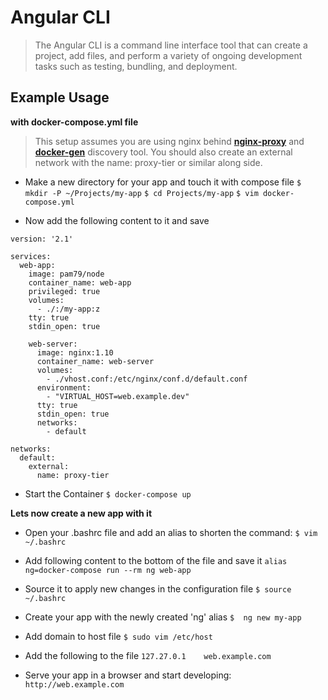 # **Angular CLI**
                    
>The Angular CLI is a command line interface tool that can create a project, add files, and perform a variety of ongoing development tasks such as testing, bundling, and deployment.

                 
## Example Usage
               
**with docker-compose.yml file**
          
>This setup assumes you are using nginx behind [**nginx-proxy**](https://hub.docker.com/r/jwilder/nginx-proxy/) and [**docker-gen**](https://hub.docker.com/r/jwilder/docker-gen/) discovery tool. You should also create an external network with the name: proxy-tier or similar along side.
                         
* Make a new directory for your app and touch it with compose file
`$ mkdir -P ~/Projects/my-app`
`$ cd Projects/my-app`
`$ vim docker-compose.yml`
               
               
* Now add the following content to it and save
          
```shell
version: '2.1'

services:
  web-app:
    image: pam79/node
    container_name: web-app
    privileged: true
    volumes:
      - ./:/my-app:z
    tty: true
    stdin_open: true

    web-server:
      image: nginx:1.10
      container_name: web-server
      volumes:
        - ./vhost.conf:/etc/nginx/conf.d/default.conf
      environment:
        - "VIRTUAL_HOST=web.example.dev"
      tty: true
      stdin_open: true
      networks:
        - default

networks:
  default:
    external:
      name: proxy-tier
```
          
                         
* Start the Container
`$ docker-compose up`
          
                           
**Lets now create a new app with it**
                        
* Open your .bashrc file and add an alias to shorten the command:
`$ vim ~/.bashrc`
          
                         
* Add following content to the bottom of the file and save it
`alias ng=docker-compose run --rm ng web-app`
          
                         
* Source it to apply new changes in the configuration file
`$ source ~/.bashrc`
          
                         
* Create your app with the newly created 'ng' alias
`$  ng new my-app`
          
                         
* Add domain to host file
`$ sudo vim /etc/host` 
          

* Add the following to the file
`127.27.0.1    web.example.com`
          
          
* Serve your app in a browser and start developing:
`http://web.example.com` 
